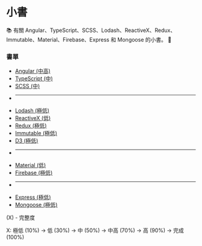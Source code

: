 # 小書

:books: 有關 Angular、TypeScript、SCSS、Lodash、ReactiveX、Redux、Immutable、Material、Firebase、Express 和 Mongoose 的小書。 :memo:

### 書單
* [Angular (中高)](https://github.com/Shyam-Chen/Little-Books/blob/master/Angular/README.md)
* [TypeScript (中)](https://github.com/Shyam-Chen/Little-Books/blob/master/TypeScript.md)
* [SCSS (中)](https://github.com/Shyam-Chen/Little-Books/blob/master/SCSS.md)
* ----------
* [Lodash (極低)](https://github.com/Shyam-Chen/Little-Books/blob/master/Lodash.md)
* [ReactiveX (低)](https://github.com/Shyam-Chen/Little-Books/blob/master/ReactiveX.md)
* [Redux (極低)](https://github.com/Shyam-Chen/Little-Books/blob/master/Redux.md)
* [Immutable (極低)](https://github.com/Shyam-Chen/Little-Books/blob/master/Immutable.md)
* [D3 (極低)](https://github.com/Shyam-Chen/Little-Books/blob/master/D3.md)
* ----------
* [Material (低)](https://github.com/Shyam-Chen/Little-Books/blob/master/Material.md)
* [Firebase (極低)](https://github.com/Shyam-Chen/Little-Books/blob/master/Firebase.md)
* ----------
* [Express (極低)](https://github.com/Shyam-Chen/Little-Books/blob/master/Express.md)
* [Mongoose (極低)](https://github.com/Shyam-Chen/Little-Books/blob/master/Mongoose.md)

(X) - 完整度

X: 極低 (10%) -> 低 (30%) -> 中 (50%) -> 中高 (70%) -> 高 (90%) -> 完成 (100%)
